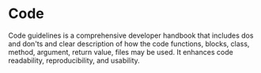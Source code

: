 # Code

Code guidelines is a comprehensive developer handbook that includes dos and don'ts and clear description of how the code functions, blocks, class, method, argument, return value, files may be used. It enhances code readability, reproducibility, and usability.

